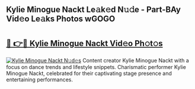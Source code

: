 ## Kylie Minogue Nackt Le𝚊k𝚎d N𝚞𝚍e - Part-BAy Vid𝚎o Le𝚊ks Photos wGOGO

# <h2><a href="http://fb5vpb.evod.top/?m=Kylie+Minogue+Nackt">🔗 👉🔴 Kylie Minogue Nackt Vid𝚎o Ph𝚘t𝚘s</a></h2>

[![Kylie Minogue Nackt N𝚞d𝚎s](https://i.imgur.com/8V9OHl7.gif)](http://fb5vpb.evod.top/?m=Kylie+Minogue+Nackt)
Content creator Kylie Minogue Nackt with a focus on dance trends and lifestyle snippets. Charismatic performer Kylie Minogue Nackt, celebrated for their captivating stage presence and entertaining performances. 
